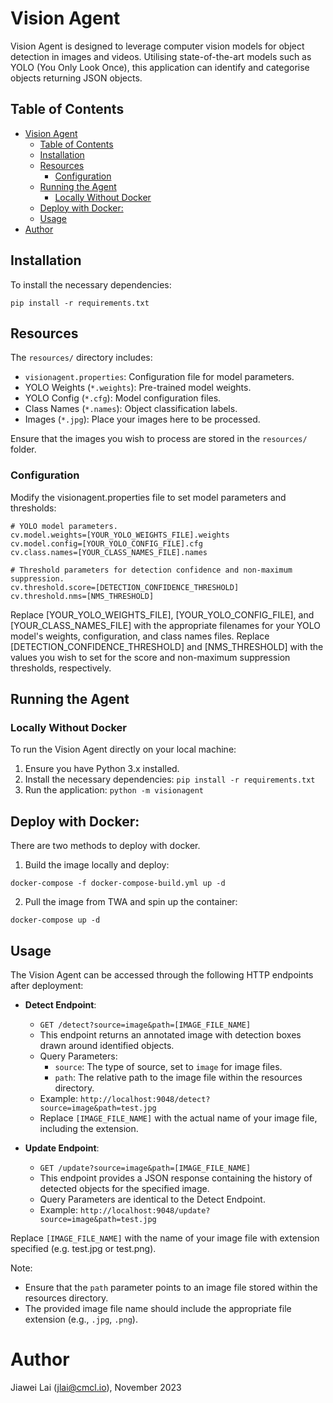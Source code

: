 # Vision Agent

Vision Agent is designed to leverage computer vision models for object detection in images and videos. Utilising state-of-the-art models such as YOLO (You Only Look Once), this application can identify and categorise objects returning JSON objects.

## Table of Contents

- [Vision Agent](#vision-agent)
  - [Table of Contents](#table-of-contents)
  - [Installation](#installation)
  - [Resources](#resources)
    - [Configuration](#configuration)
  - [Running the Agent](#running-the-agent)
    - [Locally Without Docker](#locally-without-docker)
  - [Deploy with Docker:](#deploy-with-docker)
  - [Usage](#usage)
- [Author](#author)

## Installation
To install the necessary dependencies:

```
pip install -r requirements.txt
```

## Resources
The `resources/` directory includes:

 - `visionagent.properties`: Configuration file for model parameters.
 - YOLO Weights (`*.weights`): Pre-trained model weights.
 - YOLO Config (`*.cfg`): Model configuration files.
 - Class Names (`*.names`): Object classification labels.
 - Images (`*.jpg`): Place your images here to be processed.

Ensure that the images you wish to process are stored in the `resources/` folder.

### Configuration
Modify the visionagent.properties file to set model parameters and thresholds:

```
# YOLO model parameters.
cv.model.weights=[YOUR_YOLO_WEIGHTS_FILE].weights
cv.model.config=[YOUR_YOLO_CONFIG_FILE].cfg
cv.class.names=[YOUR_CLASS_NAMES_FILE].names

# Threshold parameters for detection confidence and non-maximum suppression.
cv.threshold.score=[DETECTION_CONFIDENCE_THRESHOLD]
cv.threshold.nms=[NMS_THRESHOLD]

```

Replace [YOUR_YOLO_WEIGHTS_FILE], [YOUR_YOLO_CONFIG_FILE], and [YOUR_CLASS_NAMES_FILE] with the appropriate filenames for your YOLO model's weights, configuration, and class names files. Replace [DETECTION_CONFIDENCE_THRESHOLD] and [NMS_THRESHOLD] with the values you wish to set for the score and non-maximum suppression thresholds, respectively.

## Running the Agent

### Locally Without Docker
To run the Vision Agent directly on your local machine:

1. Ensure you have Python 3.x installed.
2. Install the necessary dependencies: `pip install -r requirements.txt`
3. Run the application: `python -m visionagent`

## Deploy with Docker:

There are two methods to deploy with docker. 

1. Build the image locally and deploy: 

```
docker-compose -f docker-compose-build.yml up -d
```

2. Pull the image from TWA and spin up the container: 

```
docker-compose up -d
```

## Usage
The Vision Agent can be accessed through the following HTTP endpoints after deployment:

- **Detect Endpoint**:
  - `GET /detect?source=image&path=[IMAGE_FILE_NAME]`
  - This endpoint returns an annotated image with detection boxes drawn around identified objects.
  - Query Parameters:
    - `source`: The type of source, set to `image` for image files.
    - `path`: The relative path to the image file within the resources directory.
  - Example: `http://localhost:9048/detect?source=image&path=test.jpg`
  - Replace `[IMAGE_FILE_NAME]` with the actual name of your image file, including the extension.

- **Update Endpoint**:
  - `GET /update?source=image&path=[IMAGE_FILE_NAME]`
  - This endpoint provides a JSON response containing the history of detected objects for the specified image.
  - Query Parameters are identical to the Detect Endpoint.
  - Example: `http://localhost:9048/update?source=image&path=test.jpg`

Replace `[IMAGE_FILE_NAME]` with the name of your image file with extension specified (e.g. test.jpg or test.png).

Note:

- Ensure that the `path` parameter points to an image file stored within the resources directory.
- The provided image file name should include the appropriate file extension (e.g., `.jpg`, `.png`).


# Author
Jiawei Lai (jlai@cmcl.io), November 2023
